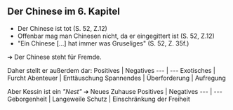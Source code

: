 ## Der Chinese im 6. Kapitel

- Der Chinese ist tot (S. 52, Z.12)
- Offenbar mag man Chinesen nicht, da er eingegittert ist (S. 52, Z.12)
- "Ein Chinese [...] hat immer was Gruseliges" (S. 52, Z. 35f.)

➔ Der Chinese steht für Fremde.  

Daher stellt er außerdem dar:
Positives  | Negatives
---        | ---
Exotisches | Furcht
Abenteuer  | Enttäuschung
Spannendes | Überforderung
           | Aufregung

Aber Kessin ist ein *"Nest"* ➔ Neues Zuhause
Positives    | Negatives
---          | ---
Geborgenheit | Langeweile
Schutz       | Einschränkung der Freiheit

